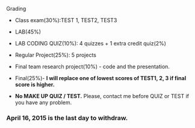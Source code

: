 Grading

* Class exam(30%):TEST 1, TEST2, TEST3
* LAB(45%)

 * LAB CODING QUIZ(10%): 4 quizzes + 1 extra credit quiz(2%)
 * Regular Project(25%): 5 projects
 * Final team research project(10%) - code and  the presentation.
* Final(25%)- **I will replace one of lowest scores of TEST1, 2, 3 if final score is higher.**
* **No MAKE UP QUIZ / TEST.** Please, contact me before QUIZ or TEST if you have any problem.

### April 16, 2015 is the last day to withdraw.
